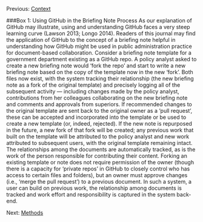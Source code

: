 Previous: [Context](https://github.com/JSGS/CPA_paper/blob/master/context.md)

###Box 1: Using GitHub in the Briefing Note Process
As our explanation of GitHub may illustrate, using and understanding GitHub faces a very steep learning curve (Lawson 2013; Longo 2014). Readers of this journal may find the application of GitHub to the concept of a briefing note helpful in understanding how GitHub might be used in public administration practice for document-based collaboration. Consider a briefing note template for a government department existing as a GitHub repo. A policy analyst asked to create a new briefing note would ‘fork the repo’ and start to write a new briefing note based on the copy of the template now in the new ‘fork’. Both files now exist, with the system tracking their relationship (the new briefing note as a fork of the original template) and precisely logging all of the subsequent activity — including changes made by the policy analyst, contributions from her colleagues collaborating on the new briefing note and comments and approvals from superiors. If recommended changes to the original template are sent back to the original owner as a ‘pull request’, these can be accepted and incorporated into the template or be used to create a new template (or, indeed, rejected). If the new note is repurposed in the future, a new fork of that fork will be created; any previous work that built on the template will be attributed to the policy analyst and new work attributed to subsequent users, with the original template remaining intact. The relationships among the documents are automatically tracked, as is the work of the person responsible for contributing their content. Forking an existing template or note does not require permission of the owner (though there is a capacity for ‘private repos’ in GitHub to closely control who has access to certain files and folders), but an owner must approve changes (i.e., ‘merge the pull request’) to a previous document. In such a system, a user can build on previous work, the relationship among documents is tracked and work effort and responsibility is captured in the system back-end.

Next: [Methods](https://github.com/JSGS/CPA_paper/blob/master/methods.md)
